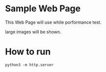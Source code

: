 # Sample Web Page 
This Web Page will use while porformance test.

large images will be shown.

# How to run

```
python3 -m http.server
```
